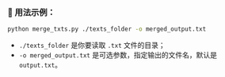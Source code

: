 ### 🧪 用法示例：

```bash
python merge_txts.py ./texts_folder -o merged_output.txt
```

* `./texts_folder` 是你要读取 `.txt` 文件的目录；
* `-o merged_output.txt` 是可选参数，指定输出的文件名，默认是 `output.txt`。


